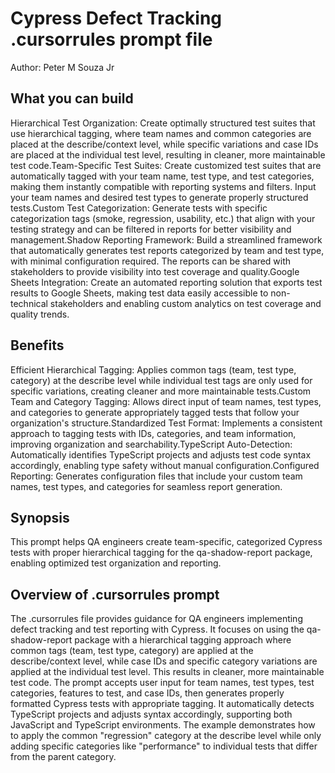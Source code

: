 # Cypress Defect Tracking .cursorrules prompt file

Author: Peter M Souza Jr

## What you can build

Hierarchical Test Organization: Create optimally structured test suites that use hierarchical tagging, where team names and common categories are placed at the describe/context level, while specific variations and case IDs are placed at the individual test level, resulting in cleaner, more maintainable test code.Team-Specific Test Suites: Create customized test suites that are automatically tagged with your team name, test type, and test categories, making them instantly compatible with reporting systems and filters. Input your team names and desired test types to generate properly structured tests.Custom Test Categorization: Generate tests with specific categorization tags (smoke, regression, usability, etc.) that align with your testing strategy and can be filtered in reports for better visibility and management.Shadow Reporting Framework: Build a streamlined framework that automatically generates test reports categorized by team and test type, with minimal configuration required. The reports can be shared with stakeholders to provide visibility into test coverage and quality.Google Sheets Integration: Create an automated reporting solution that exports test results to Google Sheets, making test data easily accessible to non-technical stakeholders and enabling custom analytics on test coverage and quality trends.

## Benefits

Efficient Hierarchical Tagging: Applies common tags (team, test type, category) at the describe level while individual test tags are only used for specific variations, creating cleaner and more maintainable tests.Custom Team and Category Tagging: Allows direct input of team names, test types, and categories to generate appropriately tagged tests that follow your organization's structure.Standardized Test Format: Implements a consistent approach to tagging tests with IDs, categories, and team information, improving organization and searchability.TypeScript Auto-Detection: Automatically identifies TypeScript projects and adjusts test code syntax accordingly, enabling type safety without manual configuration.Configured Reporting: Generates configuration files that include your custom team names, test types, and categories for seamless report generation.

## Synopsis

This prompt helps QA engineers create team-specific, categorized Cypress tests with proper hierarchical tagging for the qa-shadow-report package, enabling optimized test organization and reporting.

## Overview of .cursorrules prompt

The .cursorrules file provides guidance for QA engineers implementing defect tracking and test reporting with Cypress. It focuses on using the qa-shadow-report package with a hierarchical tagging approach where common tags (team, test type, category) are applied at the describe/context level, while case IDs and specific category variations are applied at the individual test level. This results in cleaner, more maintainable test code. The prompt accepts user input for team names, test types, test categories, features to test, and case IDs, then generates properly formatted Cypress tests with appropriate tagging. It automatically detects TypeScript projects and adjusts syntax accordingly, supporting both JavaScript and TypeScript environments. The example demonstrates how to apply the common "regression" category at the describe level while only adding specific categories like "performance" to individual tests that differ from the parent category.

